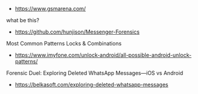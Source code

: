 - https://www.gsmarena.com/

what be this?
- https://github.com/hunjison/Messenger-Forensics

Most Common Patterns Locks & Combinations
- https://www.imyfone.com/unlock-android/all-possible-android-unlock-patterns/

Forensic Duel: Exploring Deleted WhatsApp Messages—iOS vs Android
- https://belkasoft.com/exploring-deleted-whatsapp-messages
